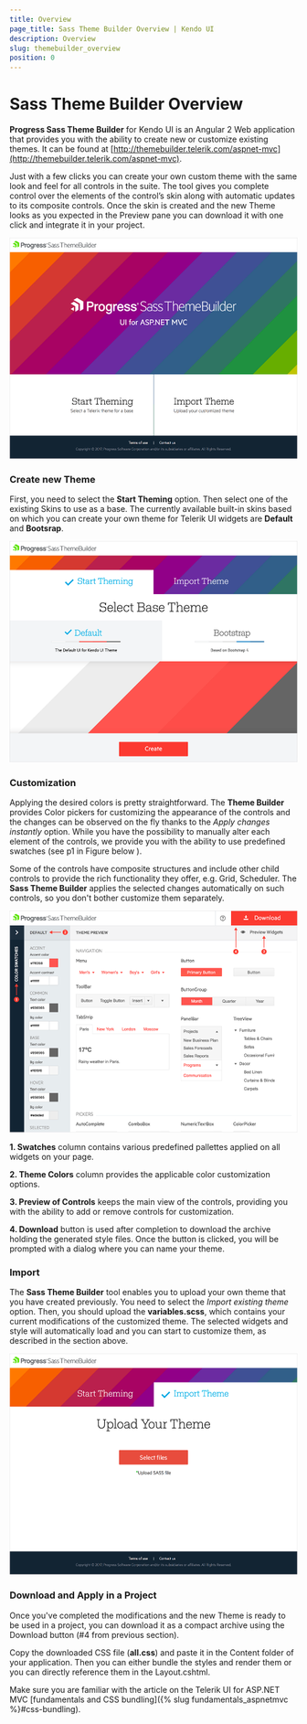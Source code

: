 ```yaml
---
title: Overview
page_title: Sass Theme Builder Overview | Kendo UI
description: Overview
slug: themebuilder_overview
position: 0
---
```


# Sass Theme Builder Overview

**Progress Sass Theme Builder** for Kendo UI is an Angular 2 Web application that provides you with the ability to create new or customize existing themes. It can be found at [http://themebuilder.telerik.com/aspnet-mvc](http://themebuilder.telerik.com/aspnet-mvc).

Just with a few clicks you can create your own custom theme with the same look and feel for all controls in the suite. The tool gives you complete control over the elements of the control’s skin along with automatic updates to its composite controls. Once the skin is created and the new Theme looks as you expected in the Preview pane you can download it with one click and integrate it in your project.  

![Theme Builder Overview](images/theme-builder-overview.png)

### Create new Theme

First, you need to select the **Start Theming** option. Then select one of the existing Skins to use as a base. The currently available built-in skins based on which you can create your own theme for Telerik UI widgets are **Default** and **Bootsrap**. 

![Theme Builder Create and Download 1](images/theme-builder-create-and-download-1.png)

### Customization

Applying the desired colors is pretty straightforward. The **Theme Builder** provides Color pickers for customizing the appearance of the controls and the changes can be observed on the fly thanks to the *Apply changes instantly* option. While you have the possibility to manually alter each element of the controls, we provide you with the ability to use predefined swatches (see p1 in Figure below ).

Some of the controls have composite structures and include other child controls to provide the rich functionality they offer, e.g. Grid, Scheduler. The **Sass Theme Builder** applies the selected changes automatically on such controls, so you don't bother customize them separately.


![Theme Builder Create and Download 3](images/theme-builder-create-and-download-3.png)

**1. Swatches** column contains various predefined pallettes applied on all widgets on your page.

**2. Theme Colors** column provides the applicable color customization options.

**3. Preview of Controls** keeps the main view of the controls, providing you with the ability to add or remove controls for customization.

**4. Download** button is used after completion to download the archive holding the generated style files. Once the button is clicked, you will be prompted with a dialog where you can name your theme.

### Import
The **Sass Theme Builder** tool enables you to upload your own theme that you have created previously. You need to select the *Import existing theme* option.
Then, you should upload the **variables.scss**, which contains your current modifications of the customized theme. The selected widgets and style will automatically load and you can start to customize them, as described in the section above.

![Themebuilder import existing theme](images/theme-builder-import-existing-theme.png)


### Download and Apply in a Project

Once you've completed the modifications and the new Theme is ready to be used in a project, you can download it as a compact archive using the Download button (#4 from previous section).

Copy the downloaded CSS file (**all.css**) and paste it in the Content folder of your application. Then you can either bundle the styles and render them or you can directly reference them in the Layout.cshtml.

Make sure you are familiar with the article on the Telerik UI for ASP.NET MVC [fundamentals and CSS bundling]({% slug fundamentals_aspnetmvc %}#css-bundling).

